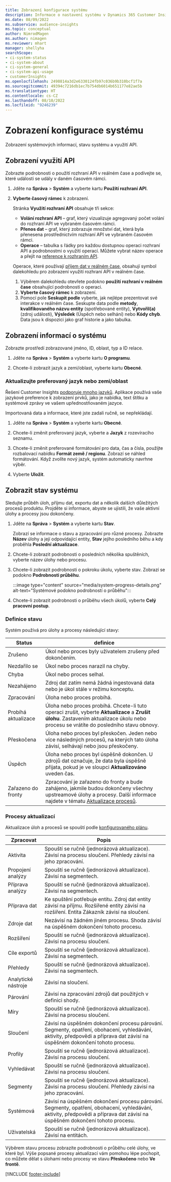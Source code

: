 ```yaml
---
title: Zobrazení konfigurace systému
description: Informace o nastavení systému v Dynamics 365 Customer Insights.
ms.date: 08/09/2022
ms.subservice: audience-insights
ms.topic: conceptual
author: NimrodMagen
ms.author: nimagen
ms.reviewer: mhart
manager: shellyha
searchScope:
- ci-system-status
- ci-system-about
- ci-system-general
- ci-system-api-usage
- customerInsights
ms.openlocfilehash: 2498814a3d2e6330124fb97c036b9b310bcf1f7a
ms.sourcegitcommit: 49394c7216db1ec7b754db6014b651177e82ae5b
ms.translationtype: HT
ms.contentlocale: cs-CZ
ms.lasthandoff: 08/10/2022
ms.locfileid: "9246239"
---
```

# <a name="view-system-configuration"></a>Zobrazení konfigurace systému

Zobrazení systémových informací, stavu systému a využití API.

## <a name="view-api-usage"></a>Zobrazení využití API

Zobrazte podrobnosti o použití rozhraní API v reálném čase a podívejte se, které události se udály v daném časovém rámci.

1. Jděte na **Správa** > **Systém** a vyberte kartu **Použití rozhraní API**.

1. **Vyberte časový rámec** k zobrazení.

   Stránka **Využití rozhraní API** obsahuje tři sekce:

   - **Volání rozhraní API** – graf, který vizualizuje agregovaný počet volání do rozhraní API ve vybraném časovém rámci.
   - **Přenos dat** – graf, který zobrazuje množství dat, která byla přenesena prostřednictvím rozhraní API ve vybraném časovém rámci.
   - **Operace** – tabulka s řádky pro každou dostupnou operaci rozhraní API a podrobnostmi o využití operací. Můžete vybrat název operace a přejít na [reference k rozhraním API](https://developer.ci.ai.dynamics.com/api-details#api=CustomerInsights&operation=Get-all-instances).

   Operace, které používají [příjem dat v reálném čase](real-time-data-ingestion.md), obsahují symbol dalekohledu pro zobrazení využití rozhraní API v reálném čase.

   1. Výběrem dalekohledu otevřete podokno **použití rozhraní v reálném čase** obsahující podrobnosti o operaci.
   1. **Vyberte časový rámec** k zobrazení.
   1. Pomocí pole **Seskupit podle** vyberte, jak nejlépe prezentovat své interakce v reálném čase. Seskupte data podle **metody**, **kvalifikovaného názvu entity** (spotřebované entity), **Vytvořil(a)** (zdroj události), **Výsledek** (Úspěch nebo selhání) nebo **Kódy chyb**. Data jsou k dispozici jako graf historie a jako tabulka.

## <a name="view-system-information"></a>Zobrazení informací o systému

Zobrazte prostředí zobrazované jméno, ID, oblast, typ a ID relace.

1. Jděte na **Správa** > **Systém** a vyberte kartu **O programu**.

1. Chcete-li zobrazit jazyk a zemi/oblast, vyberte kartu **Obecné**.

### <a name="update-preferred-language-or-countryregion"></a>Aktualizujte preferovaný jazyk nebo zemi/oblast

Řešení Customer Insights [podporuje mnoho jazyků](/dynamics365/get-started/availability). Aplikace používá vaše jazykové preference k zobrazení prvků, jako je nabídka, text štítku a systémové zprávy ve vašem upřednostňovaném jazyce.

Importovaná data a informace, které jste zadali ručně, se nepřekládají.

1. Jděte na **Správa** > **Systém** a vyberte kartu **Obecné**.

1. Chcete-li změnit preferovaný jazyk, vyberte a **Jazyk** z rozevíracího seznamu.

1. Chcete-li změnit preferované formátování pro data, čas a čísla, použijte rozbalovací nabídku **Formát země / regionu**. Zobrazí se náhled formátování. Když zvolíte nový jazyk, systém automaticky navrhne výběr.

1. Vyberte **Uložit**.

## <a name="view-system-status"></a>Zobrazit stav systému

Sledujte průběh úloh, příjmu dat, exportu dat a několik dalších důležitých procesů produktu. Projděte si informace, abyste se ujistili, že vaše aktivní úlohy a procesy jsou dokončeny.

1. Jděte na **Správa** > **Systém** a vyberte kartu **Stav**.

   Zobrazí se informace o stavu a zpracování pro různé procesy. Zobrazte **Název** úlohy a její odpovídající entity, **Stav** jejího posledního běhu a kdy proběhla **Poslední aktualizace**.

1. Chcete-li zobrazit podrobnosti o posledních několika spuštěních, vyberte název úlohy nebo procesu.

1. Chcete-li zobrazit podrobnosti o pokroku úkolu, vyberte stav. Zobrazí se podokno **Podrobnosti průběhu**.

   :::image type="content" source="media/system-progress-details.png" alt-text="Systémové podokno podrobností o průběhu":::

1. Chcete-li zobrazit podrobnosti o průběhu všech úkolů, vyberte **Celý pracovní postup**.

### <a name="status-definitions"></a>Definice stavu

Systém používá pro úlohy a procesy následující stavy:

|Status  |definice  |
|---------|---------|
|Zrušeno |Úkol nebo proces byly uživatelem zrušeny před dokončením.   |
|Nezdařilo se   |Úkol nebo proces narazil na chyby.         |
|Chyba  |Úkol nebo proces selhal.  |
|Nezahájeno   |Zdroj dat zatím nemá žádná ingestovaná data nebo je úkol stále v režimu konceptu.         |
|Zpracování  |Úloha nebo proces probíhá.  |
|Probíhá aktualizace    |Úloha nebo proces probíhá. Chcete-li tuto operaci zrušit, vyberte **Aktualizace** a **Zrušit úlohu**. Zastavením aktualizace úkolu nebo procesu se vrátíte do posledního stavu obnovy.       |
|Přeskočena  |Úloha nebo proces byl přeskočen. Jeden nebo více následných procesů, na kterých tato úloha závisí, selhávají nebo jsou přeskočeny.|
|Úspěch  |Úloha nebo proces byl úspěšně dokončen. U zdrojů dat označuje, že data byla úspěšně přijata, pokud je ve sloupci **Aktualizováno** uveden čas.|
|Zařazeno do fronty | Zpracování je zařazeno do fronty a bude zahájeno, jakmile budou dokončeny všechny upstreamové úlohy a procesy. Další informace najdete v tématu [Aktualizace procesů](#refresh-processes).|

### <a name="refresh-processes"></a>Procesy aktualizací

Aktualizace úloh a procesů se spouští podle [konfigurovaného plánu](schedule-refresh.md).

|Zpracovat  |Popis  |
|---------|---------|
|Aktivita  |Spouští se ručně (jednorázová aktualizace). Závisí na procesu sloučení. Přehledy závisí na jeho zpracování.|
|Propojení analýzy |Spouští se ručně (jednorázová aktualizace). Závisí na segmentech.  |
|Příprava analýzy |Spouští se ručně (jednorázová aktualizace). Závisí na segmentech.  |
|Příprava dat   |Ke spuštění potřebuje entitu. Zdroj dat entity závisí na příjmu. Rozšířené entity závisí na rozšíření. Entita Zákazník závisí na sloučení.  |
|Zdroje dat   |Nezávisí na žádném jiném procesu. Shoda závisí na úspěšném dokončení tohoto procesu.  |
|Rozšíření   |Spouští se ručně (jednorázová aktualizace). Závisí na procesu sloučení. |
|Cíle exportů |Spouští se ručně (jednorázová aktualizace). Závisí na segmentech.  |
|Přehledy |Spouští se ručně (jednorázová aktualizace). Závisí na segmentech.  |
|Analytické nástroje   |Závisí na sloučení.   |
|Párování |Závisí na zpracování zdrojů dat použitých v definici shody.      |
|Míry  |Spouští se ručně (jednorázová aktualizace). Závisí na procesu sloučení.  |
|Sloučení   |Závisí na úspěšném dokončení procesu párování. Segmenty, opatření, obohacení, vyhledávání, aktivity, předpovědi a příprava dat závisí na úspěšném dokončení tohoto procesu.   |
|Profily   |Spouští se ručně (jednorázová aktualizace). Závisí na procesu sloučení. |
|Vyhledávat   |Spouští se ručně (jednorázová aktualizace). Závisí na procesu sloučení. |
|Segmenty  |Spouští se ručně (jednorázová aktualizace). Závisí na procesu sloučení. Přehledy závisí na jeho zpracování.|
|Systémová   |Závisí na úspěšném dokončení procesu párování. Segmenty, opatření, obohacení, vyhledávání, aktivity, předpovědi a příprava dat závisí na úspěšném dokončení tohoto procesu.   |
|Uživatelská  |Spouští se ručně (jednorázová aktualizace). Závisí na entitách.  |

Výběrem stavu procesu zobrazíte podrobnosti o průběhu celé úlohy, ve které byl. Výše popsané procesy aktualizací vám pomohou lépe pochopit, co můžete dělat s úlohami nebo procesy ve stavu **Přeskočeno** nebo **Ve frontě**.


[!INCLUDE [footer-include](includes/footer-banner.md)]
